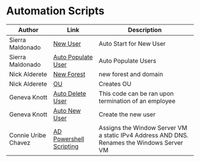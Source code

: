 # Automation Scripts



| Author        |Link           |Description  |
| ------------- |-------------| -----|
| Sierra Maldonado | [New User ](https://github.com/NightOwlNetwork/Automation-Scripts/blob/main/ADServices.ps1) |Auto Start for New User |
| Sierra Maldonado     | [Auto Populate User](https://github.com/NightOwlNetwork/Automation-Scripts/blob/main/AutoPopulateUsers.ps1)     |  Auto Populate Users |
| Nick Alderete | [New Forest](https://github.com/NightOwlNetwork/Automation-Scripts/blob/main/CreateADForest.ps1)     |new forest and domain |
| Nick Alderete | [OU](https://github.com/NightOwlNetwork/Automation-Scripts/blob/main/CreateNewOU.ps1)      |Creates OU |
| Geneva Knott  | [Auto Delete User](https://github.com/NightOwlNetwork/Automation-Scripts/blob/main/OffboardScritp_ActiveDirectory.ps1)      |    This code can be ran upon termination of an employee |
| Geneva Knott  | [Auto New User](https://github.com/NightOwlNetwork/Automation-Scripts/blob/main/OnboardScript_ActiveDriectory.ps1)      |    Create the new user |
| Connie Uribe Chavez | [AD Powershell Scripting](https://github.com/NightOwlNetwork/Automation-Scripts/blob/main/Static_IPv4_DNS_And_Rename_VM.ps1)      |    Assigns the Window Server VM a static IPv4 Address AND DNS. Renames the Windows Server VM |
